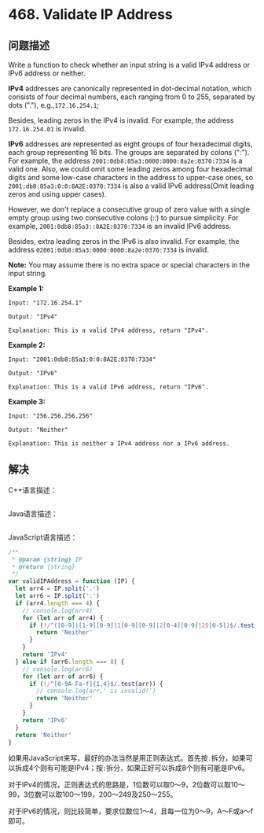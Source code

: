# 468. Validate IP Address

## 问题描述

Write a function to check whether an input string is a valid IPv4 address or IPv6 address or neither.

**IPv4** addresses are canonically represented in dot-decimal notation, which consists of four decimal numbers, each ranging from 0 to 255, separated by dots ("."), e.g.,`172.16.254.1`;

Besides, leading zeros in the IPv4 is invalid. For example, the address `172.16.254.01` is invalid.

**IPv6** addresses are represented as eight groups of four hexadecimal digits, each group representing 16 bits. The groups are separated by colons (":"). For example, the address `2001:0db8:85a3:0000:0000:8a2e:0370:7334` is a valid one. Also, we could omit some leading zeros among four hexadecimal digits and some low-case characters in the address to upper-case ones, so `2001:db8:85a3:0:0:8A2E:0370:7334` is also a valid IPv6 address(Omit leading zeros and using upper cases).

However, we don't replace a consecutive group of zero value with a single empty group using two consecutive colons (::) to pursue simplicity. For example, `2001:0db8:85a3::8A2E:0370:7334` is an invalid IPv6 address.

Besides, extra leading zeros in the IPv6 is also invalid. For example, the address `02001:0db8:85a3:0000:0000:8a2e:0370:7334` is invalid.

**Note:** You may assume there is no extra space or special characters in the input string.

**Example 1:**

```
Input: "172.16.254.1"

Output: "IPv4"

Explanation: This is a valid IPv4 address, return "IPv4".
```

**Example 2:**

```
Input: "2001:0db8:85a3:0:0:8A2E:0370:7334"

Output: "IPv6"

Explanation: This is a valid IPv6 address, return "IPv6".
```

**Example 3:**

```
Input: "256.256.256.256"

Output: "Neither"

Explanation: This is neither a IPv4 address nor a IPv6 address.
```

## 解决

C++语言描述：

```c++

```

Java语言描述：

```java

```

JavaScript语言描述：

```javascript
/**
 * @param {string} IP
 * @return {string}
 */
var validIPAddress = function (IP) {
  let arr4 = IP.split('.')
  let arr6 = IP.split(':')
  if (arr4.length === 4) {
    // console.log(arr4)
    for (let arr of arr4) {
      if (!/^([0-9]|[1-9][0-9]|1[0-9][0-9]|2[0-4][0-9]|25[0-5])$/.test(arr)) {
        return 'Neither'
      }
    }
    return 'IPv4'
  } else if (arr6.length === 8) {
    // console.log(arr6)
    for (let arr of arr6) {
      if (!/^[0-9A-Fa-f]{1,4}$/.test(arr)) {
        // console.log(arr,' is invalid!')
        return 'Neither'
      }
    }
    return 'IPv6'
  }
  return 'Neither'
}
```

如果用JavaScript来写，最好的办法当然是用正则表达式。首先按``.``拆分，如果可以拆成4个则有可能是IPv4；按``:``拆分，如果正好可以拆成8个则有可能是IPv6。

对于IPv4的情况，正则表达式的思路是，1位数可以取0～9，2位数可以取10～99，3位数可以取100～199，200～249及250～255。

对于IPv6的情况，则比较简单，要求位数位1～4，且每一位为0～9，A～F或a～f即可。